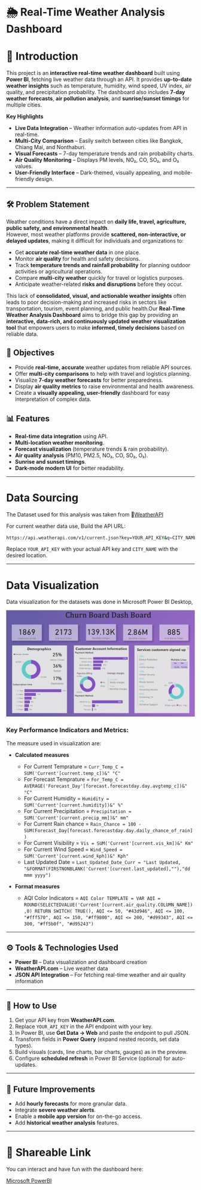 # 🌦 Real-Time Weather Analysis Dashboard

# 📌 Introduction
This project is an **interactive real-time weather dashboard** built using **Power BI**, fetching live weather data through an API. It provides **up-to-date weather insights** such as temperature, humidity, wind speed, UV index, air quality, and precipitation probability. The dashboard also includes **7-day weather forecasts**, **air pollution analysis**, and **sunrise/sunset timings** for multiple cities.

**Key Highlights**
- **Live Data Integration** – Weather information auto-updates from API in real-time.  
- **Multi-City Comparison** – Easily switch between cities like Bangkok, Chiang Mai, and Nonthaburi.  
- **Visual Forecasts** – 7-day temperature trends and rain probability charts.  
- **Air Quality Monitoring** – Displays PM levels, NO₂, CO, SO₂, and O₃ values.  
- **User-Friendly Interface** – Dark-themed, visually appealing, and mobile-friendly design.

---

## 🛠 Problem Statement
Weather conditions have a direct impact on **daily life, travel, agriculture, public safety, and environmental health**.  
However, most weather platforms provide **scattered, non-interactive, or delayed updates**, making it difficult for individuals and organizations to:

- Get **accurate real-time weather data** in one place.  
- Monitor **air quality** for health and safety decisions.  
- Track **temperature trends and rainfall probability** for planning outdoor activities or agricultural operations.  
- Compare **multi-city weather** quickly for travel or logistics purposes.  
- Anticipate weather-related **risks and disruptions** before they occur.

This lack of **consolidated, visual, and actionable weather insights** often leads to poor decision-making and increased risks in sectors like transportation, tourism, event planning, and public health.Our **Real-Time Weather Analysis Dashboard** aims to bridge this gap by providing an **interactive, data-rich, and continuously updated weather visualization tool** that empowers users to make **informed, timely decisions** based on reliable data.

## 🎯 Objectives
- Provide **real-time, accurate** weather updates from reliable API sources.  
- Offer **multi-city comparisons** to help with travel and logistics planning.  
- Visualize **7-day weather forecasts** for better preparedness.  
- Display **air quality metrics** to raise environmental and health awareness.  
- Create a **visually appealing, user-friendly** dashboard for easy interpretation of complex data.

## 📊 Features
- **Real-time data integration** using API.  
- **Multi-location weather monitoring**.  
- **Forecast visualization** (temperature trends & rain probability).  
- **Air quality analysis** (PM10, PM2.5, NO₂, CO, SO₂, O₃).  
- **Sunrise and sunset timings**.  
- **Dark-mode modern UI** for better readability.

---

# Data Sourcing

The Dataset used for this analysis was taken from :link:[WeatherAPI](https://www.weatherapi.com/)

For current weather data use, Build the API URL:
   ```bash
   https://api.weatherapi.com/v1/current.json?key=YOUR_API_KEY&q=CITY_NAME
   ```
Replace `YOUR_API_KEY` with your actual API key and `CITY_NAME` with the desired location.

---

# Data Visualization

Data visualization for the datasets was done in Microsoft Power BI Desktop,

![dashboard github](https://github.com/Aryan-chand/Customer-Retention-Analysis/blob/main/customer%20retention_pg1.png)

### Key Performance Indicators and Metrics:

The measure used in visualization are:

- **Calculated measures**
    - For Current Temprature = `Curr_Temp_C = SUM('Current'[current.temp_c])&" °C"`
    - For Forecast Temprature = `For_Temp_C = AVERAGE('Forecast_Day'[forecast.forecastday.day.avgtemp_c])&" °C"`
    - For Current Humidity = `Humidity = SUM('Current'[current.humidity])&" %"`
    - For Current Precipitation = `Precipitation = SUM('Current'[current.precip_mm])&" mm"`
    - For Current Rain chance = `Rain_Chance = 100 - SUM(Forecast_Day[forecast.forecastday.day.daily_chance_of_rain])`
    - For Current Visibility = `Vis = SUM('Current'[current.vis_km])&" Km"`
    - For Current Wind Speed = `Wind_Speed = SUM('Current'[current.wind_kph])&" Kph"`
    - Last Updated Date = `Last_Updated_Date_Curr = "Last Updated, "&FORMAT(FIRSTNONBLANK('Current'[current.last_updated],""),"dd mmm yyyy")`
    
- **Format measures**
    - AQI Color Indicators = `AQI Color TEMPLATE =
        VAR AQI = ROUND(SELECTEDVALUE('Current'[current.air_quality.COLUMN_NAME]),0)
        RETURN
        SWITCH(
        TRUE(),
        AQI <= 50, "#43d946",
        AQI <= 100, "#fff570",
        AQI <= 150, "#ff9800",
        AQI <= 200, "#d99343",
        AQI <= 300, "#ff5b0f",
        "#d95243")`

---

## ⚙️ Tools & Technologies Used
- **Power BI** – Data visualization and dashboard creation  
- **WeatherAPI.com** – Live weather data  
- **JSON API Integration** – For fetching real-time weather and air quality information

---

## 🚀 How to Use
1. Get your API key from **WeatherAPI.com**.  
2. Replace `YOUR_API_KEY` in the API endpoint with your key.  
3. In Power BI, use **Get Data → Web** and paste the endpoint to pull JSON.  
4. Transform fields in **Power Query** (expand nested records, set data types).  
5. Build visuals (cards, line charts, bar charts, gauges) as in the preview.  
6. Configure **scheduled refresh** in Power BI Service (optional) for auto-updates.

---

## 📌 Future Improvements
- Add **hourly forecasts** for more granular data.  
- Integrate **severe weather alerts**.  
- Enable a **mobile app version** for on-the-go access.  
- Add **historical weather analysis** features.

---

# :link: Shareable Link 
You can interact and have fun with the dashboard here:

[Microsoft PowerBI](https://app.powerbi.com/groups/me/reports/67c6a7b3-7a00-4474-8d5e-64b531ab0ae1/ReportSection515eb6e3c03bdcc7c490?experience=power-bi)
